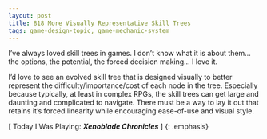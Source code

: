 ```yaml
---
layout: post
title: 818 More Visually Representative Skill Trees
tags: game-design-topic, game-mechanic-system
---
```

I’ve always loved skill trees in games.  I don’t know what it is about them… the options, the potential, the forced decision making… I love it.

I’d love to see an evolved skill tree that is designed visually to better represent the difficulty/importance/cost of each node in the tree.  Especially because typically, at least in complex RPGs, the skill trees can get large and daunting and complicated to navigate.  There must be a way to lay it out that retains it’s forced linearity while encouraging ease-of-use and visual style.

[ Today I Was Playing: ***Xenoblade Chronicles*** ]
{: .emphasis}


